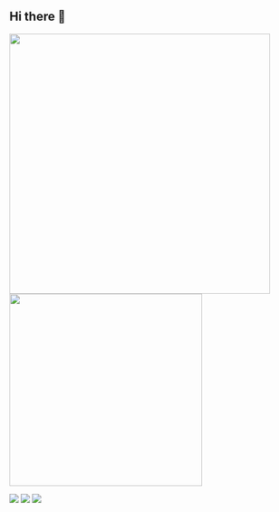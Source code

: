 ## Hi there 👋

<p>
  <img src = "https://github-readme-stats.vercel.app/api?username=macia1" width = 460>
  <img src = "https://github-readme-stats.vercel.app/api/top-langs/?username=macia1&layout=compact&hide_border=true&langs_count=10&theme=graywhite&include_all_commits=true&count_private=true" width = 340>
</p>


<p>
<img src="http://github-profile-summary-cards.vercel.app/api/cards/profile-details?username=macia1&theme=transparent" />
<img src="https://github-readme-streak-stats.herokuapp.com/?user=macia1&hide_border=true&card_width=338&theme=transparent" />
<img src="http://github-profile-summary-cards.vercel.app/api/cards/stats?username=macia1&theme=transparent" />
</p>

<!--
**macia1/macia1** is a ✨ _special_ ✨ repository because its `README.md` (this file) appears on your GitHub profile.

Here are some ideas to get you started:

- 🔭 I’m currently working on ...
- 🌱 I’m currently learning ...
- 👯 I’m looking to collaborate on ...
- 🤔 I’m looking for help with ...
- 💬 Ask me about ...
- 📫 How to reach me: ...
- 😄 Pronouns: ...
- ⚡ Fun fact: ...
-->
